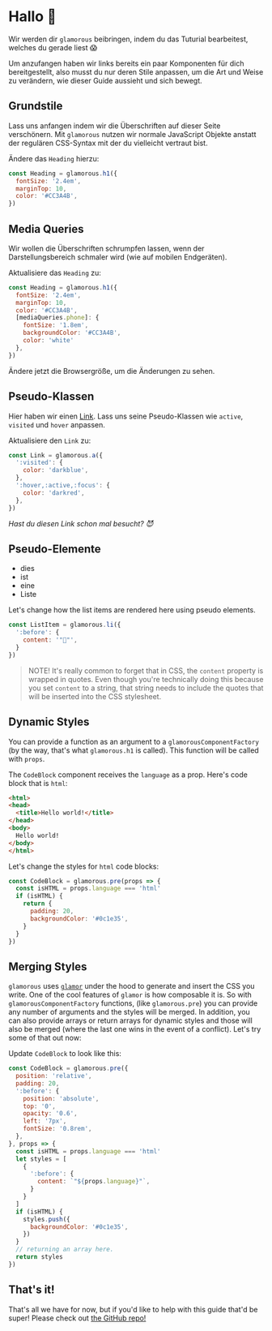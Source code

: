 # Hallo 👋

Wir werden dir `glamorous` beibringen, indem du das Tuturial bearbeitest,
welches du gerade liest 😱

Um anzufangen haben wir links bereits ein paar Komponenten für dich bereitgestellt,
also musst du nur deren Stile anpassen, um die Art und Weise zu verändern,
wie dieser Guide aussieht und sich bewegt.

## Grundstile

Lass uns anfangen indem wir die Überschriften auf dieser Seite verschönern.
Mit `glamorous` nutzen wir normale JavaScript Objekte anstatt der regulären
CSS-Syntax mit der du vielleicht vertraut bist.

Ändere das `Heading` hierzu:

```js
const Heading = glamorous.h1({
  fontSize: '2.4em',
  marginTop: 10,
  color: '#CC3A4B',
})
```

## Media Queries

Wir wollen die Überschriften schrumpfen lassen, wenn der
Darstellungsbereich schmaler wird (wie auf mobilen Endgeräten).

Aktualisiere das `Heading` zu:

```js
const Heading = glamorous.h1({
  fontSize: '2.4em',
  marginTop: 10,
  color: '#CC3A4B',
  [mediaQueries.phone]: {
    fontSize: '1.8em',
    backgroundColor: '#CC3A4B',
    color: 'white'
  },
})
```

Ändere jetzt die Browsergröße, um die Änderungen zu sehen.

## Pseudo-Klassen

Hier haben wir einen [Link](https://www.youtube.com/watch?v=dQw4w9WgXcQ).
Lass uns seine Pseudo-Klassen wie `active`, `visited` und `hover` anpassen.

Aktualisiere den `Link` zu:

```js
const Link = glamorous.a({
  ':visited': {
    color: 'darkblue',
  },
  ':hover,:active,:focus': {
    color: 'darkred',
  },
})
```

_Hast du diesen Link schon mal besucht? 😈_

## Pseudo-Elemente

- dies
- ist
- eine
- Liste

Let's change how the list items are rendered here using pseudo elements.

```js
const ListItem = glamorous.li({
  ':before': {
    content: '"💎"',
  }
})
```

> NOTE! It's really common to forget that in CSS, the `content` property is
> wrapped in quotes. Even though you're technically doing this because you set
> `content` to a string, that string needs to include the quotes that will be
> inserted into the CSS stylesheet.

## Dynamic Styles

You can provide a function as an argument to a `glamorousComponentFactory` (by
the way, that's what `glamorous.h1` is called). This function will be called
with `props`.

The `CodeBlock` component receives the `language` as a prop. Here's code block
that is `html`:

```html
<html>
<head>
  <title>Hello world!</title>
</head>
<body>
  Hello world!
</body>
</html>
```

Let's change the styles for `html` code blocks:

```js
const CodeBlock = glamorous.pre(props => {
  const isHTML = props.language === 'html'
  if (isHTML) {
    return {
      padding: 20,
      backgroundColor: '#0c1e35',
    }
  }
})
```

## Merging Styles

`glamorous` uses [`glamor`](https://github.com/threepointone/glamor) under the
hood to generate and insert the CSS you write. One of the cool features of
`glamor` is how composable it is. So with `glamorousComponentFactory` functions,
(like `glamorous.pre`) you can provide any number of arguments and the styles
will be merged. In addition, you can also provide arrays or return arrays for
dynamic styles and those will also be merged (where the last one wins in the
event of a conflict). Let's try some of that out now:

Update `CodeBlock` to look like this:

```js
const CodeBlock = glamorous.pre({
  position: 'relative',
  padding: 20,
  ':before': {
    position: 'absolute',
    top: '0',
    opacity: '0.6',
    left: '7px',
    fontSize: '0.8rem',
  },
}, props => {
  const isHTML = props.language === 'html'
  let styles = [
    {
      ':before': {
        content: `"${props.language}"`,
      }
    }
  ]
  if (isHTML) {
    styles.push({
      backgroundColor: '#0c1e35',
    })
  }
  // returning an array here.
  return styles
})
```

## That's it!

That's all we have for now, but if you'd like to help with this guide that'd be
super! Please check out [the GitHub repo!](https://github.com/kentcdodds/glamorous-website)
